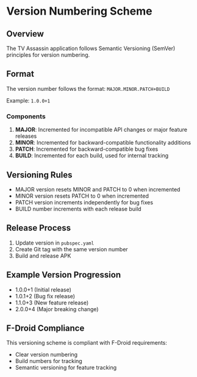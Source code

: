 # Version Numbering Scheme

## Overview
The TV Assassin application follows Semantic Versioning (SemVer) principles for version numbering.

## Format
The version number follows the format: `MAJOR.MINOR.PATCH+BUILD`

Example: `1.0.0+1`

### Components
1. **MAJOR**: Incremented for incompatible API changes or major feature releases
2. **MINOR**: Incremented for backward-compatible functionality additions
3. **PATCH**: Incremented for backward-compatible bug fixes
4. **BUILD**: Incremented for each build, used for internal tracking

## Versioning Rules
- MAJOR version resets MINOR and PATCH to 0 when incremented
- MINOR version resets PATCH to 0 when incremented
- PATCH version increments independently for bug fixes
- BUILD number increments with each release build

## Release Process
1. Update version in `pubspec.yaml`
2. Create Git tag with the same version number
3. Build and release APK

## Example Version Progression
- 1.0.0+1 (Initial release)
- 1.0.1+2 (Bug fix release)
- 1.1.0+3 (New feature release)
- 2.0.0+4 (Major breaking change)

## F-Droid Compliance
This versioning scheme is compliant with F-Droid requirements:
- Clear version numbering
- Build numbers for tracking
- Semantic versioning for feature tracking